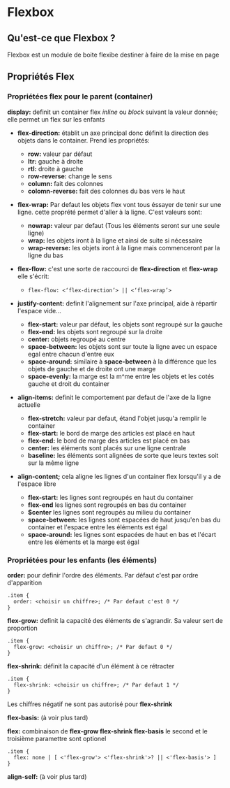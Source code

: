 # Flexbox

## Qu'est-ce que Flexbox ?

Flexbox est un module de boite flexibe destiner à faire de la mise en page


## Propriétés Flex

### Propriétées flex pour le parent (container)

**display:** definit un container flex *inline* ou *block* suivant la valeur donnée; elle permet un flex sur les enfants


* **flex-direction:** établit un axe principal donc définit la direction des objets dans le container. Prend les propriétés:
    * **row:** valeur par défaut
    * **ltr:** gauche à droite
    * **rtl:** droite à gauche
    * **row-reverse:** change le sens
    * **column:** fait des colonnes
    * **colomn-reverse:** fait des colonnes du bas vers le haut


* **flex-wrap:** Par defaut les objets flex vont tous éssayer de tenir sur une ligne. cette proprété permet d'aller à la ligne. C'est valeurs sont:
    * **nowrap:** valeur par defaut (Tous les éléments seront sur une seule ligne)
    * **wrap:** les objets iront à la ligne et ainsi de suite si nécessaire
    * **wrap-reverse:** les objets iront à la ligne mais commenceront par la ligne du bas


* **flex-flow:** c'est une sorte de raccourci de __flex-direction__ et __flex-wrap__ elle s'écrit:
    * ```flex-flow: <‘flex-direction’> || <‘flex-wrap’>```


* **justify-content:** definit l'alignement sur l'axe principal, aide à répartir l'espace vide...
    * **flex-start:** valeur par défaut, les objets sont regroupé sur la gauche
    * **flex-end:** les objets sont regroupé sur la droite
    * **center:** objets regroupé au centre
    * **space-between:** les objets sont sur toute la ligne avec un espace egal entre chacun d'entre eux
    * **space-around:** similaire à __space-between__ à la différence que les objets de gauche et de droite ont une marge
    * **space-evenly:** la marge est la m^me entre les objets et les cotés gauche et droit du container


* **align-items:** definit le comportement par defaut de l'axe de la ligne actuelle
    * **flex-stretch:** valeur par defaut, étand l'objet jusqu'a remplir le container
    * **flex-start:** le bord de marge des articles est placé en haut
    * **flex-end:** le bord de marge des articles est placé en bas
    * **center:** les éléments sont placés sur une ligne centrale
    * **baseline:** les éléments sont alignées de sorte que leurs textes soit sur la même ligne 


* **align-content;** cela aligne les lignes d'un container flex lorsqu'il y a de l'espace libre
    * **flex-start:** les lignes sont regroupés en haut du container
    * **flex-end** les lignes sont regroupés en bas du container
    * **$center** les lignes sont regroupés au milieu du container
    * **space-between:** les lignes sont espacées de haut jusqu'en bas du container et l'espace entre les éléments est égal
    * **space-around:** les lignes sont espacées de haut en bas et l'écart entre les éléments et la marge est égal


### Propriétées pour les enfants (les éléments)

**order:** pour definir l'ordre des éléments. Par défaut c'est par ordre d'apparition
```
.item {
  order: <choisir un chiffre>; /* Par defaut c'est 0 */
}
```

**flex-grow:** definit la capacité des éléments de s'agrandir. Sa valeur sert de proportion
```
.item {
  flex-grow: <choisir un chiffre>; /* Par defaut 0 */
}
```

**flex-shrink:** définit la capacité d'un élément à ce rétracter
```
.item {
  flex-shrink: <choisir un chiffre>; /* Par defaut 1 */
}
```
Les chiffres négatif ne sont pas autorisé pour __flex-shrink__


**flex-basis:** (à voir plus tard)


**flex:** combinaison de __flex-grow flex-shrink flex-basis__ le second et le troisième paramettre sont optionel
```
.item {
  flex: none | [ <'flex-grow'> <'flex-shrink'>? || <'flex-basis'> ]
}
```


**align-self:** (à voir plus tard)
